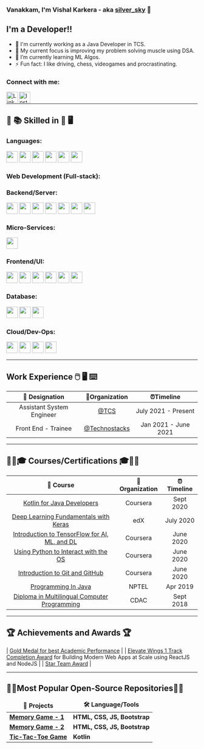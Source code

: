 ### Vanakkam, I'm Vishal Karkera - aka [silver_sky][codechef] 👋

## I'm a Developer!!

- 🏢 I'm currently working as a Java Developer in TCS.
- 🔭 My current focus is improving my problem solving muscle using DSA.
- 🌱 I’m currently learning ML Algos.
- ⚡ Fun fact: I like driving, chess, videogames and procrastinating.

### Connect with me:

[<img align="left" alt="LinkedIn" width="30px" src="https://media-exp1.licdn.com/dms/image/C4D0BAQGZKGGJ75S72g/company-logo_200_200/0/1629754938156?e=2159024400&v=beta&t=IBmR7Q39iR_z3FiY6IcQlprM2MrTQxERxe2S1B1GY_M" />][linkedin]
[<img align="left" alt="Instagram" width="30px" src="https://upload.wikimedia.org/wikipedia/commons/thumb/e/e7/Instagram_logo_2016.svg/768px-Instagram_logo_2016.svg.png" />][instagram]

<br />

---

## :open_book: :books: Skilled in :closed_book: :desktop_computer:

### Languages:

<code><img src="https://user-images.githubusercontent.com/56977021/138315498-528399d9-ded5-4e83-b972-41cc78d9e0b8.png" height="30"></code>
<code><img src="https://user-images.githubusercontent.com/56977021/138318676-04ddfcc7-3ab4-4fba-a7ba-ddd743d7705e.png" height="30"></code>
<code><img src="https://user-images.githubusercontent.com/56977021/138323146-a994b0a6-d746-4f21-914d-b3068d3ad0b4.png" height="30"></code>
<code><img src="https://user-images.githubusercontent.com/56977021/138315503-c4ffca61-0f7a-4861-8c0b-28fcf9e0e542.png" height="30"></code>
<code><img src="https://user-images.githubusercontent.com/56977021/138315505-eda55214-f45f-48e6-8ed6-a6e5c5944773.png" height="30"></code>
<code><img src="https://user-images.githubusercontent.com/56977021/138318686-1bf6952a-cccb-400c-9114-11566930c307.jpg" height="30"></code>

### Web Development (Full-stack):

### Backend/Server:

<code><img src="https://user-images.githubusercontent.com/56977021/138566315-327d1ed0-af57-4804-ae70-3b461b9a302d.png" height="30"></code>
<code><img src="https://user-images.githubusercontent.com/56977021/138566318-fa4b9915-63aa-4eda-b31a-d6fb8269a50d.png" height="30"></code>
<code><img src="https://user-images.githubusercontent.com/56977021/138566322-78dae502-d917-4172-8ae2-dfb7f2e5a68b.png" height="30"></code>
<code><img src="https://user-images.githubusercontent.com/56977021/138566323-022d49b6-f69b-4498-9ab3-9f2b747192ef.png" height="30"></code>
<code><img src="https://user-images.githubusercontent.com/56977021/138566314-d57ca5ae-1192-4d87-8db6-87f211533913.jpeg" height="30"></code>
<code><img src="https://user-images.githubusercontent.com/56977021/138566375-dc5ef350-2d83-42e9-a97e-1b1208fc772d.jpg" height="30"></code>
<code><img src="https://user-images.githubusercontent.com/56977021/138566325-3a2abf8f-14ae-4784-9ee4-f60e115af422.jpg" height="30"></code>

### Micro-Services:

<code><img src="https://user-images.githubusercontent.com/56977021/138566676-2c65cea1-b8b8-43fd-ab42-3a9cc9a781b1.png" height="30"></code>

### Frontend/UI:

<code><img src="https://user-images.githubusercontent.com/56977021/138566892-35bc7b33-5fac-4b4b-a271-94f4f69c40b8.png" height="30"></code>
<code><img src="https://user-images.githubusercontent.com/56977021/138566891-3dc05a23-8e04-4693-bcc1-ff97979f2ee8.png" height="30"></code>
<code><img src="https://user-images.githubusercontent.com/56977021/138566893-8c705426-4fc4-41d1-a0ea-31a36a4d8de6.jpg" height="30"></code>
<code><img src="https://user-images.githubusercontent.com/56977021/138566890-76eecdbb-faec-4190-80ce-7a6f870fff34.jpg" height="30"></code>
<code><img src="https://user-images.githubusercontent.com/56977021/138566894-4411fd1e-b25c-4335-abd1-bfc7bcc4d371.png" height="30"></code>
<code><img src="https://user-images.githubusercontent.com/56977021/138566895-772947ec-8e43-484a-a834-4a21400e436c.jpeg" height="30"></code>

### Database:

<code><img src="https://user-images.githubusercontent.com/56977021/138321816-bd9ca266-53ed-4a6d-8ad4-cc35ba96f818.png" height="30"></code>
<code><img src="https://user-images.githubusercontent.com/56977021/138321820-a37fb179-a4c6-4a3f-9d15-f9a727041fac.png" height="30"></code>
<code><img src="https://user-images.githubusercontent.com/56977021/138321814-05ffe4a7-ed04-44d7-bc75-a93e511c21ff.png" height="30"></code>

### Cloud/Dev-Ops:

<code><img src="https://user-images.githubusercontent.com/56977021/138567224-0ceecf15-530d-45d1-9989-35b37e5ff1f8.jpeg" height="30"></code>
<code><img src="https://user-images.githubusercontent.com/56977021/138567228-e90aa04d-e125-42d3-985e-c9412e22be37.jpg" height="30"></code>
<code><img src="https://user-images.githubusercontent.com/56977021/138567230-85d23e55-d06b-421f-8712-2f4b7276a7f4.png" height="30"></code>
<code><img src="https://user-images.githubusercontent.com/56977021/138567229-57b27cc3-d139-4706-ab9e-e34e54a1ee7d.jpg" height="30"></code>

---

## Work Experience :computer_mouse: :desktop_computer: :keyboard:

|      💼 Designation       |        🏢Organization         |      ⏰Timeline      |
| :-----------------------: | :---------------------------: | :------------------: |
| Assistant System Engineer |          [@TCS][tcs]          | July 2021 - Present  |
|    Front End - Trainee    | [@Technostacks][technostacks] | Jan 2021 - June 2021 |

---

## 👨‍🎓🎓 Courses/Certifications 🎓👨‍🎓

|                           🍱 Course                           | 🏢Organization | ⏰Timeline |
| :-----------------------------------------------------------: | :------------: | :--------: |
|          [Kotlin for Java Developers][kotlin-certi]           |    Coursera    | Sept 2020  |
|     [Deep Learning Fundamentals with Keras][keras-certi]      |      edX       | July 2020  |
| [Introduction to TensorFlow for AI, ML, and DL][tensor-certi] |    Coursera    | June 2020  |
|       [Using Python to Interact with the OS][os-certi]        |    Coursera    | June 2020  |
|          [Introduction to Git and GitHub][git-certi]          |    Coursera    | June 2020  |
|               [Programming In Java][nptel-java]               |     NPTEL      |  Apr 2019  |
|  [Diploma in Multilingual Computer Programming][cdac-certi]   |      CDAC      | Sept 2018  |

---

## 🏆 Achievements and Awards 🏆

| [Gold Medal for best Academic Performance][btech-gold-medal] |
| [Elevate Wings 1 Track Completion Award][wings-tech-track-1] for Building Modern Web Apps at Scale using ReactJS and NodeJS |
| [Star Team Award][star-team-award] |

---

## 👑🔺Most Popular Open-Source Repositories🔺👑

<table>
  <thead align="center">
    <tr border: none;>
      <td><b>🎁 Projects</b></td>
      <td><b>🛠 Language/Tools</b></td>
    </tr>
  </thead>
  <tbody>
  <tr>
	    <td><a href="https://github.com/mr-vk10/memory-game-1"><b>Memory Game - 1</b></a></td>
	    <td><b>HTML, CSS, JS, Bootstrap</b></td>
  </tr>
  <tr>
	    <td><a href="https://github.com/mr-vk10/memory-game-2"><b>Memory Game - 2</b></a></td>
      <td><b>HTML, CSS, JS, Bootstrap</b></td>
  </tr>
  <tr>
	    <td><a href="https://github.com/mr-vk10/TicTacToe"><b>Tic-Tac-Toe Game</b></a></td>
      <td><b>Kotlin</b></td>
  </tr>
  </tbody>	 
</table>

<!-- Connect with me -->

[instagram]: https://instagram.com/karkeravishal
[linkedin]: https://www.linkedin.com/in/vishal-karkera-40194691/
[codechef]: https://www.codechef.com/users/silver_sky

<!-- LANGUAGES -->

[c]: https://user-images.githubusercontent.com/56977021/138315498-528399d9-ded5-4e83-b972-41cc78d9e0b8.png
[cpp]: https://user-images.githubusercontent.com/56977021/138318676-04ddfcc7-3ab4-4fba-a7ba-ddd743d7705e.png
[java]: https://user-images.githubusercontent.com/56977021/138323146-a994b0a6-d746-4f21-914d-b3068d3ad0b4.png
[js]: https://user-images.githubusercontent.com/56977021/138315503-c4ffca61-0f7a-4861-8c0b-28fcf9e0e542.png
[python]: https://user-images.githubusercontent.com/56977021/138315505-eda55214-f45f-48e6-8ed6-a6e5c5944773.png
[kotlin]: https://user-images.githubusercontent.com/56977021/138318686-1bf6952a-cccb-400c-9114-11566930c307.jpg

<!-- Web Development (Full-stack)-->
<!-- Backend -->

[jsp]: "https://user-images.githubusercontent.com/56977021/138566315-327d1ed0-af57-4804-ae70-3b461b9a302d.png"
[servlet]: "https://user-images.githubusercontent.com/56977021/138566318-fa4b9915-63aa-4eda-b31a-d6fb8269a50d.png"
[spring]: "https://user-images.githubusercontent.com/56977021/138566322-78dae502-d917-4172-8ae2-dfb7f2e5a68b.png"
[spring-boot]: "https://user-images.githubusercontent.com/56977021/138566323-022d49b6-f69b-4498-9ab3-9f2b747192ef.png"
[hibernate]: "https://user-images.githubusercontent.com/56977021/138566314-d57ca5ae-1192-4d87-8db6-87f211533913.jpeg"
[node]: "https://user-images.githubusercontent.com/56977021/138566375-dc5ef350-2d83-42e9-a97e-1b1208fc772d.jpg"
[tomcat]: "https://user-images.githubusercontent.com/56977021/138566325-3a2abf8f-14ae-4784-9ee4-f60e115af422.jpg"

<!-- Microservices -->

[rest]: "https://user-images.githubusercontent.com/56977021/138566676-2c65cea1-b8b8-43fd-ab42-3a9cc9a781b1.png"

<!-- Frontend -->

[bt]: "https://user-images.githubusercontent.com/56977021/138566890-76eecdbb-faec-4190-80ce-7a6f870fff34.jpg"
[css]: "https://user-images.githubusercontent.com/56977021/138566891-3dc05a23-8e04-4693-bcc1-ff97979f2ee8.png"
[html]: "https://user-images.githubusercontent.com/56977021/138566892-35bc7b33-5fac-4b4b-a271-94f4f69c40b8.png"
[jq]: "https://user-images.githubusercontent.com/56977021/138566893-8c705426-4fc4-41d1-a0ea-31a36a4d8de6.jpg"
[react]: "https://user-images.githubusercontent.com/56977021/138566894-4411fd1e-b25c-4335-abd1-bfc7bcc4d371.png"
[vue]: "https://user-images.githubusercontent.com/56977021/138566895-772947ec-8e43-484a-a834-4a21400e436c.jpeg"

<!-- Database -->

[mysql1]: "https://user-images.githubusercontent.com/56977021/138321816-bd9ca266-53ed-4a6d-8ad4-cc35ba96f818.png"
[oracle]: "https://user-images.githubusercontent.com/56977021/138321820-a37fb179-a4c6-4a3f-9d15-f9a727041fac.png"
[mongo]: "https://user-images.githubusercontent.com/56977021/138321814-05ffe4a7-ed04-44d7-bc75-a93e511c21ff.png"

<!-- Cloud/Devops -->

[git]: "https://user-images.githubusercontent.com/56977021/138567224-0ceecf15-530d-45d1-9989-35b37e5ff1f8.jpeg"
[github]: "https://user-images.githubusercontent.com/56977021/138567228-e90aa04d-e125-42d3-985e-c9412e22be37.jpg"
[maven]: "https://user-images.githubusercontent.com/56977021/138567229-57b27cc3-d139-4706-ab9e-e34e54a1ee7d.jpg"
[npm]: "https://user-images.githubusercontent.com/56977021/138567230-85d23e55-d06b-421f-8712-2f4b7276a7f4.png"

<!-- Work Experience -->

[tcs]: https://www.tcs.com/
[technostacks]: https://technostacks.com/

<!-- Achievements and Awards -->

[btech-gold-medal]: https://drive.google.com/file/d/1_ezkMXu4ustbgbguiiTLmWp0zbE3a_jj/view?usp=sharing
[wings-tech-track-1]: https://drive.google.com/file/d/1SZilqmZKWfuLMRxLbJvFZrHnwXzfFSdz/view?usp=sharing
[star-team-award]: https://drive.google.com/file/d/12SwylRI-n8rqc4WYDajgDrmS-U19XAJq/view?usp=sharing

<!-- Course/Certifications -->

[kotlin-certi]: https://www.coursera.org/account/accomplishments/verify/R4PVVN8KUX43
[keras-certi]: https://courses.edx.org/certificates/d64a75026d484953a517807bb5f7cc13
[tensor-certi]: https://www.coursera.org/account/accomplishments/verify/QZJMJ6B7EJ85
[os-certi]: https://www.coursera.org/account/accomplishments/verify/5927X45V6EVY
[git-certi]: https://www.coursera.org/account/accomplishments/verify/78S9DKM6BMPD
[nptel-java]: https://user-images.githubusercontent.com/56977021/138568941-24b019f0-2e82-4082-9bd3-607f218b5a71.jpg
[cdac-certi]: https://user-images.githubusercontent.com/56977021/138568861-34110664-c25d-4ea6-a0da-402e332701a5.PNG
